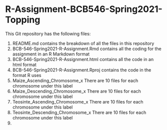 # R-Assignment-BCB546-Spring2021-Topping

This Git repository has the following files:

1. README.md contains the breakdown of all the files in this repository
2. BCB-546-Spring2021-R-Assignment.Rmd contains all the coding for the assignment in an R Markdown format
3. BCB-546-Spring2021-R-Assignment.html contains all the code in an html format
4. BCB-546-Spring2021-R-Assignment.Rproj contains the code in the format R uses
5. Maize_Ascending_Chromosome_x There are 10 files for each chromosome under this label
6. Maize_Descending_Chromosome_x There are 10 files for each chromosome under this label
7. Teosinte_Ascending_Chromosome_x There are 10 files for each chromosome under this label
8. Teosinte_Descending_Chromosome_x There are 10 files for each chromosome under this label
9. 
